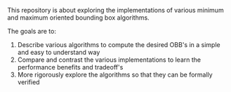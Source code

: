 This repository is about exploring the implementations of various minimum and maximum oriented bounding box algorithms.

The goals are to:
1. Describe various algorithms to compute the desired OBB's in a simple and easy to understand way
2. Compare and contrast the various implementations to learn the performance benefits and tradeoff's
3. More rigorously explore the algorithms so that they can be formally verified
